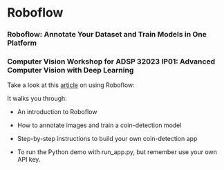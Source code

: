 # Roboflow
### Roboflow: Annotate Your Dataset and Train Models in One Platform
### Computer Vision Workshop for ADSP 32023 IP01: Advanced Computer Vision with Deep Learning

Take a look at this [article](https://yuki-blog1.vercel.app/article/roboflow) on using Roboflow: 

It walks you through:

- An introduction to Roboflow

- How to annotate images and train a coin-detection model

- Step-by-step instructions to build your own coin-detection app

- To run the Python demo with run_app.py, but remember use your own API key.
